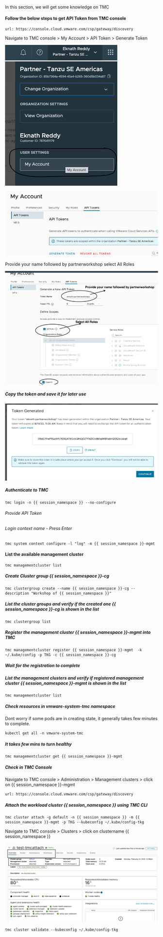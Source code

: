 In this section, we will get some knowledge on TMC 

#### Follow the below steps to get API Token from TMC console

```dashboard:open-url
url: https://console.cloud.vmware.com/csp/gateway/discovery
```
Navigate to TMC console > My Account > API Token > Generate Token

![TMC Account page](images/tmc-1.png)

![TMC API Token](images/TMC-2.png)

Provide your name followed by partnerworkshop
select All Roles

![TMC Generate API Token](images/TMC-3.png)

##### Copy the token and save it for later use ####

![TMC Token](images/TMC-4.png)

##### Authenticate to TMC

```execute
tmc login -n {{ session_namespace }} --no-configure
```
###### Provide API Token
###### Login context name - Press Enter

```execute
tmc system context configure -l "log" -m {{ session_namespace }}-mgmt
```

#### List the available management cluster

```execute
tmc managementcluster list
```

##### Create Cluster group {{ session_namespace }}-cg

```execute
tmc clustergroup create --name {{ session_namespace }}-cg --description "Workshop of {{ session_namespace }}"
```

##### List the cluster groups and verify if the created one {{ session_namespace }}-cg  is shown in the list

```execute
tmc clustergroup list
```

##### Register the management cluster {{ session_namespace }}-mgmt into TMC

```execute
tmc managementcluster register {{ session_namespace }}-mgmt  -k ~/.kube/config -p TKG -c {{ session_namespace }}-cg
```

##### Wait for the registration to complete

##### List the management clusters and verify if registered management cluster {{ session_namespace }}-mgmt is shown in the list

```execute
tmc managementcluster list
```

##### Check resources in vmware-system-tmc namespace
Dont worry if some pods are in creating state, it generally takes few minutes to complete. 

```execute
kubectl get all -n vmware-system-tmc
```

##### It takes few mins to turn healthy

```execute
tmc managementcluster get {{ session_namespace }}-mgmt
```

##### Check in TMC Console

Navigate to TMC console > Administration > Management clusters > click on {{ session_namespace }}-mgmt

```dashboard:open-url
url: https://console.cloud.vmware.com/csp/gateway/discovery
```

##### Attach the workload cluster {{ session_namespace }} using TMC CLI

```execute
tmc cluster attach -g default -n {{ session_namespace }} -m {{ session_namespace }}-mgmt -p TKG --kubeconfig ~/.kube/config-tkg
```

Navigate to  TMC console > Clusters > click on clustername {{ session_namespace }}

![TMC Cluster console](images/TMC-5.png)

```execute
tmc cluster validate --kubeconfig ~/.kube/config-tkg
```
